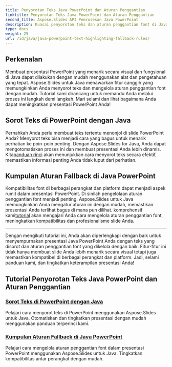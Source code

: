 ```yaml
---
title: Penyorotan Teks Java PowerPoint dan Aturan Penggantian
linktitle: Penyorotan Teks Java PowerPoint dan Aturan Penggantian
second_title: Aspose.Slides API Pemrosesan Java PowerPoint
description: Kuasai penyorotan teks dan aturan penggantian font di Java PowerPoint dengan Aspose.Slides. Ikuti tutorial kami untuk menyempurnakan dan mengotomatiskan presentasi Anda dengan lancar.
type: docs
weight: 25
url: /id/java/java-powerpoint-text-highlighting-fallback-rules/
---
```


## Perkenalan

Membuat presentasi PowerPoint yang menarik secara visual dan fungsional di Java dapat dilakukan dengan mudah menggunakan alat dan pengetahuan yang tepat. Aspose.Slides untuk Java menawarkan fitur canggih yang memungkinkan Anda menyorot teks dan mengelola aturan penggantian font dengan mudah. Tutorial kami dirancang untuk memandu Anda melalui proses ini langkah demi langkah. Mari selami dan lihat bagaimana Anda dapat meningkatkan presentasi PowerPoint Anda!

## Sorot Teks di PowerPoint dengan Java
Pernahkah Anda perlu membuat teks tertentu menonjol di slide PowerPoint Anda? Menyorot teks bisa menjadi cara yang bagus untuk menarik perhatian ke poin-poin penting. Dengan Aspose.Slides for Java, Anda dapat mengotomatiskan proses ini dan membuat presentasi Anda lebih dinamis. Kita[panduan rinci](./highlight-text-powerpoint-java/) akan menunjukkan cara menyorot teks secara efektif, memastikan informasi penting Anda tidak luput dari perhatian.

## Kumpulan Aturan Fallback di Java PowerPoint
 Kompatibilitas font di berbagai perangkat dan platform dapat menjadi aspek rumit dalam presentasi PowerPoint. Di sinilah pengelolaan aturan penggantian font menjadi penting. Aspose.Slides untuk Java memungkinkan Anda mengatur aturan ini dengan mudah, memastikan presentasi Anda terlihat bagus di mana pun dilihat. komprehensif kami[tutorial](./fallback-rules-collection-java-powerpoint/) akan mengajari Anda cara mengelola aturan penggantian font, meningkatkan kompatibilitas dan profesionalisme slide Anda.

---

Dengan mengikuti tutorial ini, Anda akan diperlengkapi dengan baik untuk menyempurnakan presentasi Java PowerPoint Anda dengan teks yang disorot dan aturan penggantian font yang dikelola dengan baik. Fitur-fitur ini tidak hanya membuat slide Anda lebih menarik secara visual tetapi juga memastikan kompatibel di berbagai perangkat dan platform. Jadi, selami panduan kami, dan tingkatkan keterampilan presentasi Anda!
## Tutorial Penyorotan Teks Java PowerPoint dan Aturan Penggantian
### [Sorot Teks di PowerPoint dengan Java](./highlight-text-powerpoint-java/)
Pelajari cara menyorot teks di PowerPoint menggunakan Aspose.Slides untuk Java. Otomatiskan dan tingkatkan presentasi dengan mudah menggunakan panduan terperinci kami.
### [Kumpulan Aturan Fallback di Java PowerPoint](./fallback-rules-collection-java-powerpoint/)
Pelajari cara mengelola aturan penggantian font dalam presentasi PowerPoint menggunakan Aspose.Slides untuk Java. Tingkatkan kompatibilitas antar perangkat dengan mudah.